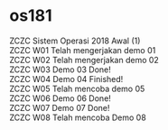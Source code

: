# os181
ZCZC Sistem Operasi 2018 Awal (1) <br />
ZCZC W01 Telah mengerjakan demo 01 <br />
ZCZC W02 Telah mengerjakan demo 02 <br />
ZCZC W03 Demo 03 Done! <br />
ZCZC W04 Demo 04 Finished! <br />
ZCZC W05 Telah mencoba demo 05 <br />
ZCZC W06 Demo 06 Done! <br />
ZCZC W07 Demo 07 Done! <br />
ZCZC W08 Telah mencoba Demo 08 <br />
